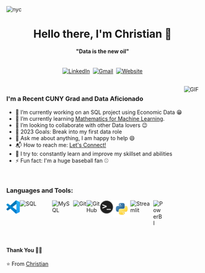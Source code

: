   <!-- [![Matrix SVG](https://raw.githubusercontent.com/rodrigograca31/rodrigograca31/master/matrix.svg)](https://www.youtube.com/watch?v=SDkAGkd4NLc) -->
<!-- cyberpunk ![bc87e5124f8d2cfe810d403adc96ad01](https://user-images.githubusercontent.com/103148784/228347853-6f82750e-f4ce-4cbb-b419-aabd1def69d9.gif) -->
![nyc](https://user-images.githubusercontent.com/103148784/228350087-8d9b3704-1521-45b9-ae68-ff505fe3e0ec.gif)

<p>
  <h1 align="center"><b>Hello there, I'm Christian 👋</b></h1>
</p>

<p>
  <h4 align="center"><b>"Data is the new oil"</b></h4>
</p>


<p align="center">
<br>
<!-- <a href="https://www.facebook.com/smarty.saisumanth"><img src="https://img.shields.io/badge/facebook-%231877F2.svg?&style=for-the-badge&logo=facebook&logoColor=white" alt="Facebook" /></a>&nbsp; -->
<!-- <a href="https://instagram.com/the.cs.geek?igshid=1mamru7aa53b2"><img src="https://img.shields.io/badge/instagram-%23E4405F.svg?&style=for-the-badge&logo=instagram&logoColor=white" alt="Instagram" /></a>&nbsp; -->
<a href="https://www.linkedin.com/in/chrisf03"><img src="https://img.shields.io/badge/linkedin-%230077B5.svg?&style=for-the-badge&logo=linkedin&logoColor=white" alt="LinkedIn" /></a>&nbsp;
<a href="mailto:fernandez.christian13@gmail.com"><img src="https://img.shields.io/badge/gmail-%23D14836.svg?&style=for-the-badge&logo=gmail&logoColor=white" alt="Gmail"/></a>&nbsp;
<a href="https://chrisf03.github.io/ChristiansPortfolio/"><img alt="Website" src="https://img.shields.io/website?style=for-the-badge&up_message=portfolio&url=https%3A%2F%2Fkkvanonymous.github.io%2F"></a>
</p>

<br>

<img align="right" height="270px" alt="GIF" src="https://i.pinimg.com/originals/e4/26/70/e426702edf874b181aced1e2fa5c6cde.gif" />

### I'm a Recent CUNY Grad and Data Aficionado
- 🔭 I’m currently working on an SQL project using Economic Data :grin:
- 🌱 I’m currently learning [Mathematics for Machine Learning](https://www.coursera.org/specializations/mathematics-machine-learning).
- 👯 I’m looking to collaborate with other Data lovers :wink:
- 🥅 2023 Goals: Break into my first data role 
- 💬 Ask me about anything, I am happy to help :smile:
- 📬 How to reach me: [Let's Connect!](https://www.linkedin.com/in/chrisf03/)
- 🧗 I try to: constantly learn and improve my skillset and abilities
- ⚡ Fun fact: I'm a huge baseball fan :baseball:

<br>

### Languages and Tools: 

<img align="left" alt="Visual Studio Code" width="35px" src="https://raw.githubusercontent.com/github/explore/80688e429a7d4ef2fca1e82350fe8e3517d3494d/topics/visual-studio-code/visual-studio-code.png" />
<img align="left" alt="SQL" width="85px" src="https://cdn.svgporn.com/logos/sqlite.svg" />
<img align="left" alt="MySQL" width="55px" src="https://cdn.svgporn.com/logos/mysql.svg" />
<img align="left" alt="Git" width="35px" src="https://cdn.svgporn.com/logos/git-icon.svg" />
<img align="left" alt="GitHub" width="35px" src="https://cdn-icons-png.flaticon.com/512/25/25231.png" />
<img align="left" alt="Terminal" width="35px" src="https://raw.githubusercontent.com/github/explore/80688e429a7d4ef2fca1e82350fe8e3517d3494d/topics/terminal/terminal.png" />
<img align="left" alt="Python" width="45px" src="https://raw.githubusercontent.com/github/explore/80688e429a7d4ef2fca1e82350fe8e3517d3494d/topics/python/python.png" />
<img align="left" alt="Streamlit" width="60px" src="https://streamlit.io/images/brand/streamlit-mark-color.svg"
<img align="left" alt="Tableau" width="35px" src="https://cdn.svgporn.com/logos/tableau-icon.svg" />
<img align="left" alt="PowerBI" width="25px" src="https://cdn.svgporn.com/logos/microsoft-power-bi.svg" />

<br>
<br>
<br>
<br>

<!--
<details>
  <summary>:zap: Github Stats</summary>
<p align='center'>
  <img align="center" src="https://github-readme-stats.vercel.app/api?username=chrisf03&show_icons=true&title_color=fff&icon_color=79ff97&text_color=efefef&bg_color=24292e" alt="Christian's Github Stats">
</p>
<br>
<p align='center'>
  <img align="center" src="https://github-readme-stats.vercel.app/api/top-langs/?username=chrisf03&show_icons=true&hide_border=true&theme=radical">
</p>
</details> -->


<!-- ### :zap: Github Stats

<img align="left" src="https://github-readme-stats.sumanth-talluri.vercel.app/api?username=chrisf03&show_icons=true&title_color=fff&icon_color=79ff97&text_color=efefef&bg_color=24292e" alt="Sumanth's Github Stats" width="60%"> -->
  
<!-- <img src="https://github-readme-stats.vercel.app/api/top-langs/?username=chrisf03&show_icons=true&hide_border=true&theme=radical" width="37%" alt="Christian's Top Languages"> -->



<!-- stats
![GitHub stats](https://github-readme-stats.vercel.app/api?username=chrisf03&show_icons=true&hide_border=true&theme=dark) --> <!--Sumanth-Talluri-->
<!-- [![GitHub Streak](https://github-readme-streak-stats.herokuapp.com?user=ChrisF03&theme=tokyonight&fire=EB5454)](https://git.io/streak-stats) -->
<!-- ![Christian's github Programming stats](https://github-readme-stats.vercel.app/api/top-langs/?username=chrisf03&show_icons=true&hide_border=true")-->

<!-- repos
<a href="https://github.com/Sumanth-Talluri/Readers-Cabin">
  <img align="left" src="https://github-readme-stats.vercel.app/api/pin/?username=Sumanth-Talluri&repo=Readers-Cabin&theme=dark" />
</a>
<a href="https://github.com/Sumanth-Talluri/JPMorgan-Chase-Virtual-Internship">
  <img align="left" src="https://github-readme-stats.vercel.app/api/pin/?username=Sumanth-Talluri&repo=JPMorgan-Chase-Virtual-Internship&theme=dark" />
</a>
<a href="https://github.com/Sumanth-Talluri/Python-for-Everybody-Specialization">
  <img align="left" src="https://github-readme-stats.vercel.app/api/pin/?username=Sumanth-Talluri&repo=Python-for-Everybody-Specialization&theme=dark" />
</a>
-->

<br>

<!-- ### :zap: Recent Github Activity -->
  
<!--START_SECTION:activity
1. 💪 Opened PR [#363](https://github.com/abhisheknaiidu/awesome-github-profile-readme/pull/363) in [abhisheknaiidu/awesome-github-profile-readme](https://github.com/abhisheknaiidu/awesome-github-profile-readme)
2. 💪 Opened PR [#423](https://github.com/OpenSourceTogether/Hacktoberfest-2020/pull/423) in [OpenSourceTogether/Hacktoberfest-2020](https://github.com/OpenSourceTogether/Hacktoberfest-2020)
3. ❗️ Opened issue [#172](https://github.com/EddieJaoudeCommunity/support/issues/172) in [EddieJaoudeCommunity/support](https://github.com/EddieJaoudeCommunity/support)
END_SECTION:activity-->

<br>

<!-- ### 📊 &nbsp; STATS

START_SECTION_LINES_OF_CODE:readme-info
**From Hello World I have written 1.4 million Lines of Code ✍️**


END_SECTION_LINES_OF_CODE:readme-info

START_SECTION_DAILY_COMMIT:readme-info
**I'm an early 🐤** 

| | | | |
| --- | --- | --- | --- |
|🌞 Morning                |65 commits          |![](https://via.placeholder.com/60x22/000000/000000?text=+)![](https://via.placeholder.com/340x22/b8b8b8/b8b8b8?=text=+)|14.94%|
|🌆 Daytime                |188 commits         |![](https://via.placeholder.com/172x22/000000/000000?text=+)![](https://via.placeholder.com/228x22/b8b8b8/b8b8b8?=text=+)|43.22%|
|🌃 Evening                |159 commits         |![](https://via.placeholder.com/148x22/000000/000000?text=+)![](https://via.placeholder.com/252x22/b8b8b8/b8b8b8?=text=+)|36.55%|
|🌙 Night                  |23 commits          |![](https://via.placeholder.com/20x22/000000/000000?text=+)![](https://via.placeholder.com/380x22/b8b8b8/b8b8b8?=text=+)|5.29%|
| | | | |

END_SECTION_DAILY_COMMIT:readme-info

START_SECTION_WEEKLY_COMMIT:readme-info
📅 **I'm Most Productive on Thursdays** 

| | | | |
| --- | --- | --- | --- |
|Monday                   |73 commits          |![](https://via.placeholder.com/56x22/000000/000000?text=+)![](https://via.placeholder.com/344x22/b8b8b8/b8b8b8?=text=+)|13.9%|
|Tuesday                  |44 commits          |![](https://via.placeholder.com/32x22/000000/000000?text=+)![](https://via.placeholder.com/368x22/b8b8b8/b8b8b8?=text=+)|8.38%|
|Wednesday                |71 commits          |![](https://via.placeholder.com/56x22/000000/000000?text=+)![](https://via.placeholder.com/344x22/b8b8b8/b8b8b8?=text=+)|13.52%|
|Thursday                 |128 commits         |![](https://via.placeholder.com/96x22/000000/000000?text=+)![](https://via.placeholder.com/304x22/b8b8b8/b8b8b8?=text=+)|24.38%|
|Friday                   |62 commits          |![](https://via.placeholder.com/48x22/000000/000000?text=+)![](https://via.placeholder.com/352x22/b8b8b8/b8b8b8?=text=+)|11.81%|
|Saturday                 |54 commits          |![](https://via.placeholder.com/40x22/000000/000000?text=+)![](https://via.placeholder.com/360x22/b8b8b8/b8b8b8?=text=+)|10.29%|
|Sunday                   |93 commits          |![](https://via.placeholder.com/72x22/000000/000000?text=+)![](https://via.placeholder.com/328x22/b8b8b8/b8b8b8?=text=+)|17.71%|
| | | | |

END_SECTION_WEEKLY_COMMIT:readme-info

START_SECTION_LANGUAGE:readme-info
**My 💖 languages Python** 

| | | | |
| --- | --- | --- | --- |
|Python                   |10 repos|            ![](https://via.placeholder.com/224x22/000000/000000?text=+)![](https://via.placeholder.com/176x22/b8b8b8/b8b8b8?=text=+)|55.56%|
|HTML                     |7 repos|             ![](https://via.placeholder.com/156x22/000000/000000?text=+)![](https://via.placeholder.com/244x22/b8b8b8/b8b8b8?=text=+)|38.89%|
|JavaScript               |1 repos|             ![](https://via.placeholder.com/24x22/000000/000000?text=+)![](https://via.placeholder.com/376x22/b8b8b8/b8b8b8?=text=+)|5.56%|
| | | | |

END_SECTION_LANGUAGE:readme-info

<br>

<div align="center">
<h3 align="center">Show some &nbsp;❤️&nbsp; by starring some of the repositories!</h3>
</div><img src="https://github.com/punitkmryh/punitkmryh/blob/master/wave.svg" />

[website]:
[twitter]: https://twitter.com/sumanth_98?s=09
[youtube]: https://www.youtube.com/channel/UC40R8Rvwjhu08Z0MFffNfsg
[instagram]: https://instagram.com/the.cs.geek?igshid=1mamru7aa53b2
[linkedin]: https://www.linkedin.com/in/tv-sai-sumanth-3b7811141/ -->

#### Thank You 🙏🏼

⭐️ From [Christian](https://github.com/chrisf03)

<!-- <h1 align="center">Hi 👋, I'm Christian</h1>
<h3 align="center">A passionate data enthusiast from Brooklyn, NY</h3>

<p align="left"> <img src="https://komarev.com/ghpvc/?username=chrisf03&label=Profile%20views&color=0e75b6&style=flat" alt="chrisf03" /> </p>

- 🔭 I’m currently working on [this project](google.com)

<h3 align="left">Connect with me:</h3>
<p align="left">
</p>

<h3 align="left">Languages and Tools:</h3>
<p align="left"> <a href="https://www.mysql.com/" target="_blank" rel="noreferrer"> <img src="https://raw.githubusercontent.com/devicons/devicon/master/icons/mysql/mysql-original-wordmark.svg" alt="mysql" width="40" height="40"/> </a> <a href="https://pandas.pydata.org/" target="_blank" rel="noreferrer"> <img src="https://raw.githubusercontent.com/devicons/devicon/2ae2a900d2f041da66e950e4d48052658d850630/icons/pandas/pandas-original.svg" alt="pandas" width="40" height="40"/> </a> <a href="https://www.python.org" target="_blank" rel="noreferrer"> <img src="https://raw.githubusercontent.com/devicons/devicon/master/icons/python/python-original.svg" alt="python" width="40" height="40"/> </a> <a href="https://scikit-learn.org/" target="_blank" rel="noreferrer"> <img src="https://upload.wikimedia.org/wikipedia/commons/0/05/Scikit_learn_logo_small.svg" alt="scikit_learn" width="40" height="40"/> </a> <a href="https://seaborn.pydata.org/" target="_blank" rel="noreferrer"> <img src="https://seaborn.pydata.org/_images/logo-mark-lightbg.svg" alt="seaborn" width="40" height="40"/> </a> <a href="https://www.sqlite.org/" target="_blank" rel="noreferrer"> <img src="https://www.vectorlogo.zone/logos/sqlite/sqlite-icon.svg" alt="sqlite" width="40" height="40"/> </a> </p>

<p>&nbsp;<img align="center" src="https://github-readme-stats.vercel.app/api?username=chrisf03&hide=issues,prs,contribs&show_icons=true&locale=en" alt="chrisf03" /></p>

<p><img align="center" src="https://github-readme-streak-stats.herokuapp.com/?user=chrisf03&" alt="chrisf03" /></p> -->




<!-- Vistor Count <br> -->
<!-- ![Visitor Count](https://profile-counter.glitch.me/chrisf03/count.svg) -->



<!-- GitHub Streak Stats -->
<!-- [![GitHub Streak](https://github-readme-streak-stats.herokuapp.com?user=ChrisF03&theme=tokyonight&fire=EB5454)](https://git.io/streak-stats) -->









<!--
**ChrisF03/ChrisF03** is a ✨ _special_ ✨ repository because its `README.md` (this file) appears on your GitHub profile.

Here are some ideas to get you started:

- 🔭 I’m currently working on ...
- 🌱 I’m currently learning ...
- 👯 I’m looking to collaborate on ...
- 🤔 I’m looking for help with ...
- 💬 Ask me about ...
- 📫 How to reach me: ...
- 😄 Pronouns: ...
- ⚡ Fun fact: ...
--> 
